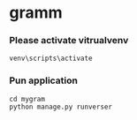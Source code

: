 # gramm

### Please activate vitrualvenv
```
venv\scripts\activate
```
### Pun application
```
cd mygram
python manage.py runverser
```
